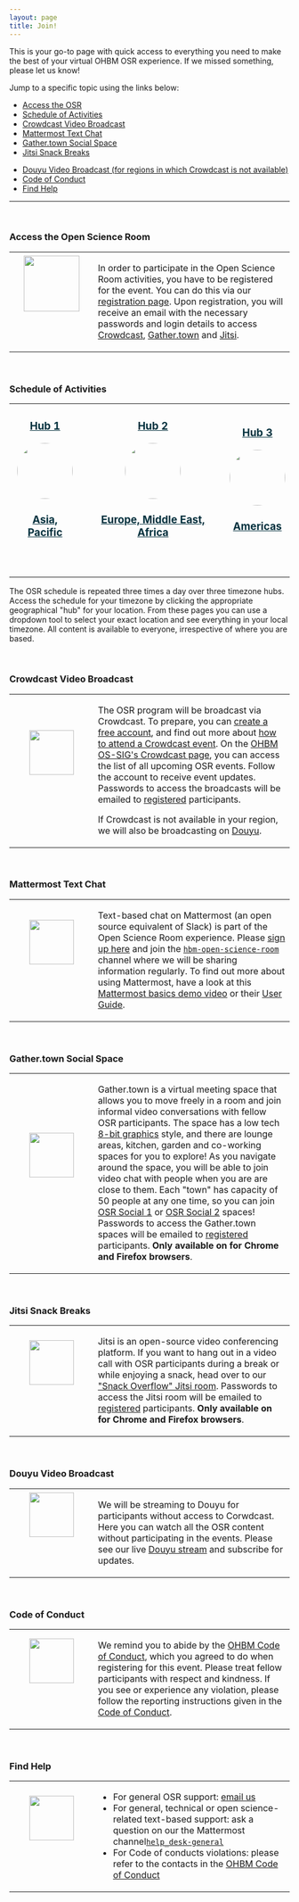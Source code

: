 ```yaml
---
layout: page
title: Join!
---
```


This is your go-to page with quick access to everything you need to make the best of your virtual OHBM OSR experience.
If we missed something, please let us know!

Jump to a specific topic using the links below:

- [Access the OSR](#access)
- [Schedule of Activities](#schedule)
- [Crowdcast Video Broadcast](#crowdcast)
- [Mattermost Text Chat](#mattermost)
- [Gather.town Social Space](#gather-town)
- [Jitsi Snack Breaks](#jitsi)
<!-- - [Youtube ](#youtube) -->
- [Douyu Video Broadcast (for regions in which Crowdcast is not available)](#douyu)
- [Code of Conduct](#coc)
- [Find Help](#help)

---

<div id='access'></div><br>
<div class="text-left"><h3>Access the Open Science Room</h3></div>
<table class="join">
    <tr class="join">
        <td class="join" style="width:30%; text-align:center;">
            <a style="display:block; color:#05323F" href="../register" _target="_blank">
            <aside>
            <header>
                <img src="../img/logo_semitransparent_1000x1000.png" style="height:100px;">
            </header>
            </aside>
            </a>
        </td>
        <td class="join" style="width:70%;">
            <p>
                In order to participate in the Open Science Room activities, you have to be registered for the event.
                You can do this via our <a href="../register" _target="_blank">registration page</a>.
                Upon registration, you will receive an email with the necessary passwords and login details to access <a href="#crowdcast" _target="_blank">Crowdcast</a>, <a href="#gather-town" _target="_blank">Gather.town</a> and <a href="#jitsi" _target="_blank">Jitsi</a>.
            </p>
        </td>
    </tr>
</table>

<div id='schedule'></div><br>
<div class="text-left"><h3>Schedule of Activities</h3></div>
<table class="people">
    <tr class="people">
        <td class="people">
            <a style="display:block; color:#05323F" href="../schedule/apac">
            <aside>
            <header>
                <h3>Hub 1</h3>
                <img src="../img/map_1.svg" style="height:100px; border-radius:50%;">
                <h3>Asia, Pacific</h3>
            </header>
            </aside>
            </a>
        </td>
        <td class="people">
            <a style="display:block; color:#05323F" href="../schedule/emea">
            <aside>
            <header>
                <h3>Hub 2</h3>
                <img src="../img/map_2.svg" style="height:100px; border-radius:50%;">
                <h3>Europe, Middle East, Africa</h3>
            </header>
            </aside>
            </a>
        </td>
        <td class="people">
            <a style="display:block; color:#05323F" href="../schedule/americas">
            <aside>
            <header>
                <h3>Hub 3</h3>
                <img src="../img/map_3.svg" style="height:100px; border-radius:50%;">
                <h3>Americas</h3>
            </header>
            </aside>
            </a>
        </td>
    </tr>
</table>

<div class="text-left">
    <p>The OSR schedule is repeated three times a day over three timezone hubs. Access the schedule for your timezone by clicking the appropriate geographical "hub" for your location. From these pages you can use a dropdown tool to select your exact location and see everything in your local timezone. All content is available to everyone, irrespective of where you are based.</p></div>



<div id='crowdcast'></div><br>
<div class="text-left"><h3>Crowdcast Video Broadcast</h3></div>
<table class="join">
    <tr class="join">
        <td class="join" style="width:30%; text-align:center;">
            <a style="display:block; color:#05323F" href="https://www.crowdcast.io/ossig2019" _target="_blank">
            <aside>
            <header>
                <img src="../img/crowdcast.png" style="height:80px;">
            </header>
            </aside>
            </a>
        </td>
        <td class="join" style="width:70%;">
            <p>
                The OSR program will be broadcast via Crowdcast. To prepare, you can <a href="https://www.crowdcast.io/" _target="_blank">create a free account</a>, and find out more about <a href="https://docs.crowdcast.io/en/articles/651701-attendee-quick-reference-guide" _target="_blank">how to attend a Crowdcast event</a>.
                On the <a href="https://www.crowdcast.io/ossig2019" _target="_blank">OHBM OS-SIG's Crowdcast page</a>, you can access the list of all upcoming OSR events. Follow the account to receive event updates. Passwords to access the broadcasts will be emailed to <a href="../register" _target="_blank">registered</a> participants.
            </p>
            <p>
                If Crowdcast is not available in your region, we will also be broadcasting on <a href="./#douyu" _target="_blank">Douyu</a>.
            </p>
        </td>
    </tr>
</table>


<div id='mattermost'></div><br>
<div class="text-left"><h3>Mattermost Text Chat<br></h3></div>
<table class="join">
    <tr class="join">
        <td class="join" style="width:30%; text-align:center;">
            <a style="display:block; color:#05323F" href="https://mattermost.brainhack.org/brainhack/channels/hbm-open-science-room" _target="_blank">
            <aside>
            <header>
                <img src="../img/mattermost.png" style="height:80px;">
            </header>
            </aside>
            </a>
        </td>
        <td class="join" style="width:70%">
            <p>
                Text-based chat on Mattermost (an open source equivalent of Slack) is part of the Open Science Room experience.
                Please <a href="https://mattermost.brainhack.org/signup_email" _target="_blank">sign up here</a> and join the <a href="https://mattermost.brainhack.org/brainhack/channels/hbm-open-science-room" _target="_blank"><code>hbm-open-science-room</code></a> channel where we will be sharing information regularly.
                To find out more about using Mattermost, have a look at this <a href="https://www.youtube.com/watch?v=eq4yEM5z5SY&list=PL-jqvaPsjQpMqnRgFEw_3fuGQbcVDTpaM&index=5" _target="_blank">Mattermost basics demo video</a> or their <a href="https://docs.mattermost.com/guides/user.html" _target="_blank">User Guide</a>.
            </p>
        </td>
    </tr>
</table>


<div id='gather-town'></div><br>
<div class="text-left"><h3>Gather.town Social Space<br></h3></div>
<table class="join">
    <tr class="join">
        <td class="join" style="width:30%; text-align:center;">
            <a style="display:block; color:#05323F" href="https://gather.town/SNvy8sSrEU73UIDF/hbmhack" _target="_blank">
            <aside>
            <header>
                <img src="../img/gather.png" style="height:80px;">
            </header>
            </aside>
            </a>
        </td>
        <td class="join" style="width:70%">
            <p>
                Gather.town is a virtual meeting space that allows you to move freely in a room and join informal video conversations with fellow OSR participants. The space has a low tech <a href="https://logicsimplified.com/newgames/rising-trend-of-pixel-art8-bit-graphic-style-use-in-modern-games/" _target="_blank">8-bit graphics</a> style, and there are lounge areas, kitchen, garden and co-working spaces for you to explore! As you navigate around the space, you will be able to join video chat with people when you are are close to them. Each "town" has capacity of 50 people at any one time, so you can join <a href="https://gather.town/SNvy8sSrEU73UIDF/hbmhack" _target="_blank">OSR Social 1</a> or <a href="https://gather.town/f1QNy1MCI3fPFvNv/hbmhack-2" _target="_blank">OSR Social 2</a> spaces! Passwords to access the Gather.town spaces will be emailed to <a href="../register" _target="_blank">registered</a> participants. <b>Only available on for Chrome and Firefox browsers</b>.
            </p>
        </td>
    </tr>
</table>


<div id='jitsi'></div><br>
<div class="text-left"><h3>Jitsi Snack Breaks<br></h3></div>
<table class="join">
    <tr class="join">
        <td class="join" style="width:30%; text-align:center;">
            <a style="display:block; color:#05323F" href="https://meet.jit.si/snackoverflow" _target="_blank">
            <aside>
            <header>
                <img src="../img/jitsi_logo.png" style="height:80px;">
            </header>
            </aside>
            </a>
        </td>
        <td class="join" style="width:70%">
            <p>
                Jitsi is an open-source video conferencing platform.
                If you want to hang out in a video call with OSR participants during a break or while enjoying a snack,
                head over to our <a href="https://meet.jit.si/snackoverflow" _target="_blank">"Snack Overflow" Jitsi room</a>. Passwords to access the Jitsi room will be emailed to <a href="../register" _target="_blank">registered</a> participants.  <b>Only available on for Chrome and Firefox browsers</b>.
            </p>
        </td>
    </tr>
</table>



<!-- <div id='youtube'></div><br>
<table class="join">
    <tr class="join">
        <td class="join" style="width:30%; text-align:center;">
            <a style="display:block; color:#05323F" href="https://www.youtube.com/channel/UChvSitFvqGDeA1y7MJs4CGQ" _target="_blank">
            <aside>
            <header>
                <img src="../img/youtube.png" style="height:80px;">
            </header>
            </aside>
            </a>
        </td>
        <td class="join" style="width:70%">
            <p>
                You can also watch the program passively, without participating in the events, via Youtube.
                All content will be streamed live to our <a href="https://www.youtube.com/channel/UChvSitFvqGDeA1y7MJs4CGQ" _target="_blank">OS-SIG Youtube Channel</a>. You can subscribe to the channel for event updates.
            </p>
        </td>
    </tr>
</table> -->


<div id='douyu'></div><br>
<div class="text-left"><h3>Douyu Video Broadcast<br></h3></div>
<table class="join">
    <tr class="join">
        <td class="join" style="width:30%; text-align:center;">
            <a style="display:block; color:#05323F" href="https://www.douyu.com/rfmri" _target="_blank">
            <aside>
            <header>
                <img src="../img/douyu.png" style="height:80px;">
            </header>
            </aside>
            </a>
        </td>
        <td class="join" style="width:70%">
            <p>
                We will be streaming to Douyu for participants  without access to Corwdcast. Here you can watch all the OSR content without participating in the events. Please see our live <a href="https://www.douyu.com/rfmri" _target="_blank">Douyu stream</a> and subscribe for updates.
            </p>
        </td>
    </tr>
</table>


<div id='coc'></div><br>
<div class="text-left"><h3>Code of Conduct<br></h3></div>
<table class="join">
    <tr class="join">
        <td class="join" style="width:30%; text-align:center;">
            <a style="display:block; color:#05323F" href="https://www.humanbrainmapping.org/i4a/pages/index.cfm?pageid=3846" _target="_blank">
            <aside>
            <header>
                <img src="../img/ohbm_logo_transparent.png" style="height:80px;">
            </header>
            </aside>
            </a>
        </td>
        <td class="join" style="width:70%">
            <p>
                We remind you to abide by the <a href="https://www.humanbrainmapping.org/i4a/pages/index.cfm?pageid=3846" _target="_blank">OHBM Code of Conduct</a>, which you agreed to do when registering for this event.
                Please treat fellow participants with respect and kindness.
                If you see or experience any violation, please follow the reporting instructions given in the <a href="https://www.humanbrainmapping.org/i4a/pages/index.cfm?pageid=3846" _target="_blank">Code of Conduct</a>.
            </p>
        </td>
    </tr>
</table>

<div id='help'></div><br>
<div class="text-left"><h3>Find Help</h3></div>
<table class="join">
    <tr class="join">
        <td class="join" style="width:30%; text-align:center;">
            <a style="display:block; color:#05323F" href="../contact" _target="_blank">
            <aside>
            <header>
                <img src="../img/logo-osr2020_cropped.png" style="height:80px;">
            </header>
            </aside>
            </a>
        </td>
        <td class="join" style="width:70%">
            <p>
                <ul>
                <li>
                For general OSR support: <a href="mailto:ohbm.osr@gmail.com" _target="_blank">email us</a>
                </li>
                <li>
                For general, technical or open science-related text-based support: ask a question on our the Mattermost channel<a href="https://mattermost.brainhack.org/brainhack/channels/help_desk-general" _target="_blank"><code>help_desk-general</code></a>
                </li>
                <li>
                For Code of conducts violations: please refer to the contacts in the <a href="https://www.humanbrainmapping.org/i4a/pages/index.cfm?pageid=3846" _target="_blank">OHBM Code of Conduct</a>
                </li>
                </ul>
            </p>
        </td>
    </tr>
</table>
